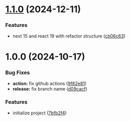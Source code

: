 # [1.1.0](https://github.com/Kadphol/next-seed-template/compare/v1.0.0...v1.1.0) (2024-12-11)


### Features

* next 15 and react 19 with refactor structure ([cb06c63](https://github.com/Kadphol/next-seed-template/commit/cb06c631d809e17a733ff55e3a446bf609096377))

# 1.0.0 (2024-10-17)


### Bug Fixes

* **action:** fix github actions ([9f82e81](https://github.com/Kadphol/next-seed-template/commit/9f82e81b59dc7c1fbf3b37102e6a221da12f071c))
* **release:** fix branch name ([d09cacf](https://github.com/Kadphol/next-seed-template/commit/d09cacf8ec39391d1dbad4763031482d0498e94c))


### Features

* initialize project ([7bfb2f4](https://github.com/Kadphol/next-seed-template/commit/7bfb2f4e50f382d4e338ec59cd3ffb1159d8b42b))
